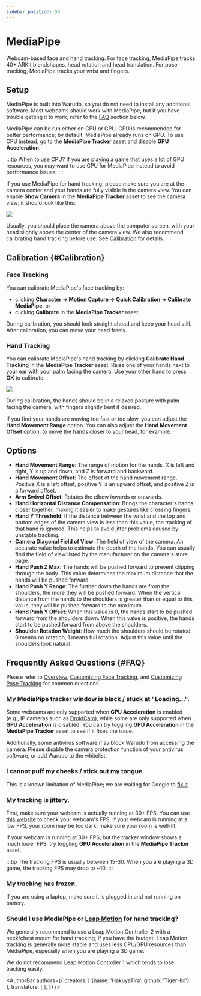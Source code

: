 ```yaml
---
sidebar_position: 50
---
```


# MediaPipe

Webcam-based face and hand tracking. For face tracking, MediaPipe tracks 40+ ARKit blendshapes, head rotation and head translation. For pose tracking, MediaPipe tracks your wrist and fingers.

## Setup

MediaPipe is built into Warudo, so you do not need to install any additional software. Most webcams should work with MediaPipe, but if you have trouble getting it to work, refer to the [FAQ](#FAQ) section below.

MediaPipe can be run either on CPU or GPU. GPU is recommended for better performance; by default, MediaPipe already runs on GPU. To use CPU instead, go to the **MediaPipe Tracker** asset and disable **GPU Acceleration**.

:::tip
When to use CPU? If you are playing a game that uses a lot of GPU resources, you may want to use CPU for MediaPipe instead to avoid performance issues.
:::

If you use MediaPipe for hand tracking, please make sure you are at the camera center and your hands are fully visible in the camera view. You can enable **Show Camera** in the **MediaPipe Tracker** asset to see the camera view; it should look like this:

![](/doc-img/en-mediapipe-1.png)

Usually, you should place the camera above the computer screen, with your head slightly above the center of the camera view. We also recommend calibrating hand tracking before use. See [Calibration](#Calibration) for details.

## Calibration {#Calibration}

### Face Tracking

You can calibrate MediaPipe's face tracking by:
* clicking **Character → Motion Capture → Quick Calibration → Calibrate MediaPipe**, or
* clicking **Calibrate** in the **MediaPipe Tracker** asset.

During calibration, you should look straight ahead and keep your head still. After calibration, you can move your head freely.

### Hand Tracking

You can calibrate MediaPipe's hand tracking by clicking **Calibrate Hand Tracking** in the **MediaPipe Tracker** asset. Raise one of your hands next to your ear with your palm facing the camera. Use your other hand to press **OK** to calibrate.

![](/doc-img/en-mediapipe-2.png)
<p class="img-desc">During calibration, the hands should be in a relaxed posture with palm facing the camera, with fingers slightly bent if desired.</p>

If you find your hands are moving too fast or too slow, you can adjust the **Hand Movement Range** option. You can also adjust the **Hand Movement Offset** option, to move the hands closer to your head, for example.

## Options

* **Hand Movement Range**: The range of motion for the hands. X is left and right, Y is up and down, and Z is forward and backward.
* **Hand Movement Offset**: The offset of the hand movement range. Positive X is a left offset, positive Y is an upward offset, and positive Z is a forward offset.
* **Arm Swivel Offset**: Rotates the elbow inwards or outwards.
* **Hand Horizontal Distance Compensation**: Brings the character's hands closer together, making it easier to make gestures like crossing fingers.
* **Hand Y Threshold**: If the distance between the wrist and the top and bottom edges of the camera view is less than this value, the tracking of that hand is ignored. This helps to avoid jitter problems caused by unstable tracking.
* **Camera Diagonal Field of View**: The field of view of the camera. An accurate value helps to estimate the depth of the hands. You can usually find the field of view listed by the manufacturer on the camera's store page.
* **Hand Push Z Max**: The hands will be pushed forward to prevent clipping through the body. This value determines the maximum distance that the hands will be pushed forward.
* **Hand Push Y Range**: The further down the hands are from the shoulders, the more they will be pushed forward. When the vertical distance from the hands to the shoulders is greater than or equal to this value, they will be pushed forward to the maximum.
* **Hand Push Y Offset**: When this value is 0, the hands start to be pushed forward from the shoulders down. When this value is positive, the hands start to be pushed forward from above the shoulders.
* **Shoulder Rotation Weight**: How much the shoulders should be rotated. 0 means no rotation, 1 means full rotation. Adjust this value until the shoulders look natural.

## Frequently Asked Questions {#FAQ}

Please refer to [Overview](overview#FAQ), [Customizing Face Tracking](face-tracking#FAQ), and [Customizing Pose Tracking](body-tracking#FAQ) for common questions.

### My MediaPipe tracker window is black / stuck at "Loading...".

Some webcams are only supported when **GPU Acceleration** is enabled (e.g., IP cameras such as [DroidCam](https://play.google.com/store/apps/details?id=com.dev47apps.droidcam\&hl=en\_US\&gl=US\&pli=1)), while some are only supported when **GPU Acceleration** is disabled. You can try toggling **GPU Acceleration** in the **MediaPipe Tracker** asset to see if it fixes the issue.

Additionally, some antivirus software may block Warudo from accessing the camera. Please disable the camera protection function of your antivirus software, or add Warudo to the whitelist.

### I cannot puff my cheeks / stick out my tongue.

This is a known limitation of MediaPipe; we are waiting for Google to [fix it](https://github.com/google/mediapipe/issues/4403).

### My tracking is jittery.

First, make sure your webcam is actually running at 30+ FPS. You can use [this website](https://webcamtests.com/fps) to check your webcam's FPS. If your webcam is running at a low FPS, your room may be too dark; make sure your room is well-lit.

If your webcam is running at 30+ FPS, but the tracker window shows a much lower FPS, try toggling **GPU Acceleration** in the **MediaPipe Tracker** asset.

:::tip
The tracking FPS is usually between 15-30. When you are playing a 3D game, the tracking FPS may drop to ~10.
:::

### My tracking has frozen.

If you are using a laptop, make sure it is plugged in and not running on battery.

### Should I use MediaPipe or [Leap Motion](leap-motion.md) for hand tracking?

We generally recommend to use a Leap Motion Controller 2 with a neck/chest mount for hand tracking, if you have the budget. Leap Motion tracking is generally more stable and uses less CPU/GPU resources than MediaPipe, especially when you are playing a 3D game.

We do not recommend Leap Motion Controller 1 which tends to lose tracking easily.

<AuthorBar authors={{
  creators: [
    {name: 'HakuyaTira', github: 'TigerHix'},
  ],
  translators: [
  ],
}} />
